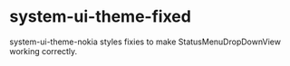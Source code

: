 system-ui-theme-fixed
=====================

system-ui-theme-nokia styles fixies to make StatusMenuDropDownView working correctly.